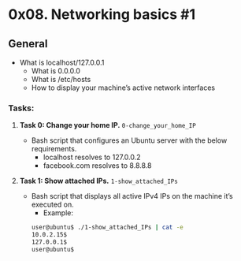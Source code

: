 # 0x08. Networking basics #1

## General

* What is localhost/127.0.0.1
  * What is 0.0.0.0
  * What is /etc/hosts
  * How to display your machine’s active network interfaces

### Tasks:

1. **Task 0: Change your home IP.** `0-change_your_home_IP`
   - Bash script that configures an Ubuntu server with the below requirements.
     - localhost resolves to 127.0.0.2
     - facebook.com resolves to 8.8.8.8

2. **Task 1: Show attached IPs.** `1-show_attached_IPs`
   - Bash script that displays all active IPv4 IPs on the machine it’s executed on.
     - Example:
     ```bash
     user@ubuntu$ ./1-show_attached_IPs | cat -e
     10.0.2.15$
     127.0.0.1$
     user@ubuntu$ 
     ```

